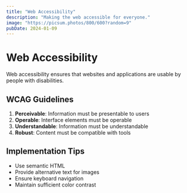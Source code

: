 ```yaml
---
title: "Web Accessibility"
description: "Making the web accessible for everyone."
image: "https://picsum.photos/800/600?random=9"
pubDate: 2024-01-09
---
```


# Web Accessibility

Web accessibility ensures that websites and applications are usable by people with disabilities.

## WCAG Guidelines

1. **Perceivable**: Information must be presentable to users
2. **Operable**: Interface elements must be operable
3. **Understandable**: Information must be understandable
4. **Robust**: Content must be compatible with tools

## Implementation Tips

- Use semantic HTML
- Provide alternative text for images
- Ensure keyboard navigation
- Maintain sufficient color contrast